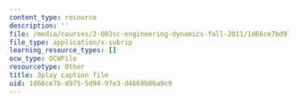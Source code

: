 ```yaml
---
content_type: resource
description: ''
file: /media/courses/2-003sc-engineering-dynamics-fall-2011/1d66ce7bd9755d9497e3d4669b06a9c9_Fo-Y6kEMURk.vtt
file_type: application/x-subrip
learning_resource_types: []
ocw_type: OCWFile
resourcetype: Other
title: 3play caption file
uid: 1d66ce7b-d975-5d94-97e3-d4669b06a9c9
---
```


